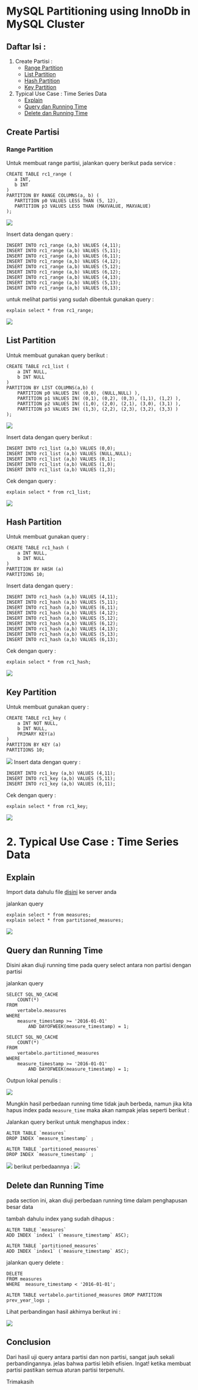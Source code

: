 # MySQL Partitioning using InnoDb in MySQL Cluster

## Daftar Isi :

1. Create Partisi :
   - [Range Partition](#range-partition)
   - [List Partition](#list-partition)
   - [Hash Partition](#hash-partition)
   - [Key Partition](#key-partition)
2. Typical Use Case : Time Series Data
   - [Explain](#explain)
   - [Query dan Running Time](#query-dan-running-time)
   - [Delete dan Running Time](#delete-dan-running-time)
   
   
 ## Create Partisi
 
 ### Range Partition
 
 Untuk membuat range partisi, jalankan query berikut pada service :
 
 ```
 CREATE TABLE rc1_range (
    a INT,
    b INT
)
PARTITION BY RANGE COLUMNS(a, b) (
    PARTITION p0 VALUES LESS THAN (5, 12),
    PARTITION p3 VALUES LESS THAN (MAXVALUE, MAXVALUE)
);

```

<img src="/MySQL Partitioning/Screenshot 2/range sukses.png"> 

Insert data dengan query :

```
INSERT INTO rc1_range (a,b) VALUES (4,11);
INSERT INTO rc1_range (a,b) VALUES (5,11);
INSERT INTO rc1_range (a,b) VALUES (6,11);
INSERT INTO rc1_range (a,b) VALUES (4,12);
INSERT INTO rc1_range (a,b) VALUES (5,12);
INSERT INTO rc1_range (a,b) VALUES (6,12);
INSERT INTO rc1_range (a,b) VALUES (4,13);
INSERT INTO rc1_range (a,b) VALUES (5,13);
INSERT INTO rc1_range (a,b) VALUES (6,13);
```

untuk melihat partisi yang sudah dibentuk gunakan query :

```
explain select * from rc1_range;
```


<img src="/MySQL Partitioning/Screenshot 2/range explain.png"> 

## List Partition

Untuk membuat gunakan query berikut :

```
CREATE TABLE rc1_list (
    a INT NULL,
    b INT NULL
)
PARTITION BY LIST COLUMNS(a,b) (
    PARTITION p0 VALUES IN( (0,0), (NULL,NULL) ),
    PARTITION p1 VALUES IN( (0,1), (0,2), (0,3), (1,1), (1,2) ),
    PARTITION p2 VALUES IN( (1,0), (2,0), (2,1), (3,0), (3,1) ),
    PARTITION p3 VALUES IN( (1,3), (2,2), (2,3), (3,2), (3,3) )
);
```


<img src="/MySQL Partitioning/Screenshot 2/list sukses.png"> 


Insert data dengan query berikut :

```
INSERT INTO rc1_list (a,b) VALUES (0,0);
INSERT INTO rc1_list (a,b) VALUES (NULL,NULL);
INSERT INTO rc1_list (a,b) VALUES (0,1);
INSERT INTO rc1_list (a,b) VALUES (1,0);
INSERT INTO rc1_list (a,b) VALUES (1,3);
```

Cek dengan query :

```
explain select * from rc1_list;
```


<img src="/MySQL Partitioning/Screenshot 2/list explain.png"> 

## Hash Partition

Untuk membuat gunakan query :


```
CREATE TABLE rc1_hash (
    a INT NULL,
    b INT NULL
)
PARTITION BY HASH (a)
PARTITIONS 10;
```



Insert data dengan query :

```
INSERT INTO rc1_hash (a,b) VALUES (4,11);
INSERT INTO rc1_hash (a,b) VALUES (5,11);
INSERT INTO rc1_hash (a,b) VALUES (6,11);
INSERT INTO rc1_hash (a,b) VALUES (4,12);
INSERT INTO rc1_hash (a,b) VALUES (5,12);
INSERT INTO rc1_hash (a,b) VALUES (6,12);
INSERT INTO rc1_hash (a,b) VALUES (4,13);
INSERT INTO rc1_hash (a,b) VALUES (5,13);
INSERT INTO rc1_hash (a,b) VALUES (6,13);
```

Cek dengan query :

```
explain select * from rc1_hash;
```
<img src="/MySQL Partitioning/Screenshot 2/hash explain.png"> 

## Key Partition

Untuk membuat gunakan query :


```
CREATE TABLE rc1_key (
    a INT NOT NULL,
    b INT NULL,
	PRIMARY KEY(a)
)
PARTITION BY KEY (a)
PARTITIONS 10;
```

<img src="/MySQL Partitioning/Screenshot 2/key sukses.png"> 
Insert data dengan query :

```
INSERT INTO rc1_key (a,b) VALUES (4,11);
INSERT INTO rc1_key (a,b) VALUES (5,11);
INSERT INTO rc1_key (a,b) VALUES (6,11);
```

Cek dengan query :

```
explain select * from rc1_key;
```

<img src="/MySQL Partitioning/Screenshot 2/key explain.png"> 


# 2. Typical Use Case : Time Series Data

## Explain
Import data dahulu file <a href="https://drive.google.com/open?id=0B2Ksz9hP3LtXRUppZHdhT1pBaWM">disini</a> ke server anda

jalankan query 

```
explain select * from measures;
explain select * from partitioned_measures;
```

<img src="/MySQL Partitioning/Screenshot 2/explain.png"> 

## Query dan Running Time

Disini akan diuji running time pada query select antara non partisi dengan partisi

jalankan query 

```
SELECT SQL_NO_CACHE
    COUNT(*)
FROM
    vertabelo.measures
WHERE
    measure_timestamp >= '2016-01-01'
        AND DAYOFWEEK(measure_timestamp) = 1;
	
SELECT SQL_NO_CACHE
    COUNT(*)
FROM
    vertabelo.partitioned_measures
WHERE
    measure_timestamp >= '2016-01-01'
        AND DAYOFWEEK(measure_timestamp) = 1;
```

Outpun lokal penulis :

<img src="/MySQL Partitioning/Screenshot 2/select benchmark before.png">

Mungkin hasil perbedaan running time tidak jauh berbeda, namun jika kita hapus index pada ```measure_time``` maka akan nampak jelas seperti berikut :

Jalankan query berikut untuk menghapus index :

```
ALTER TABLE `measures` 
DROP INDEX `measure_timestamp` ;
 
ALTER TABLE `partitioned_measures` 
DROP INDEX `measure_timestamp` ;
```
<img src="/MySQL Partitioning/Screenshot 2/remove index benchmark.png">
berikut perbedaannya :

<img src="/MySQL Partitioning/Screenshot 2/select benchmark after.png">

## Delete dan Running Time

pada section ini, akan diuji perbedaan running time dalam penghapusan besar data 

tambah dahulu index yang sudah dihapus :

```
ALTER TABLE `measures` 
ADD INDEX `index1` (`measure_timestamp` ASC);

ALTER TABLE `partitioned_measures` 
ADD INDEX `index1` (`measure_timestamp` ASC);
```

jalankan query delete :

```
DELETE
FROM measures
WHERE  measure_timestamp < '2016-01-01';

ALTER TABLE vertabelo.partitioned_measures DROP PARTITION prev_year_logs ;
```

Lihat perbandingan hasil akhirnya  berikut ini :

<img src="/MySQL Partitioning/Screenshot 2/delete benchmark.png">

## Conclusion

Dari hasil uji query antara partisi dan non partisi, sangat jauh sekali perbandingannya. jelas bahwa partisi lebih efisien.
Ingat! ketika membuat partisi pastikan semua aturan partisi terpenuhi.

Trimakasih
